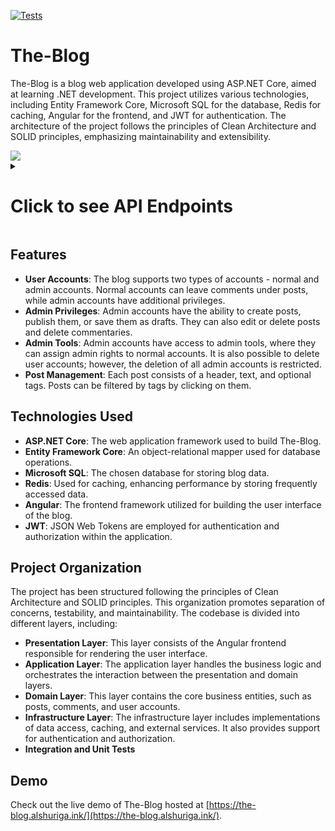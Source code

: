 [![Tests](https://github.com/alshuriga/the-blog/actions/workflows/tests.yml/badge.svg)](https://github.com/alshuriga/the-blog/actions/workflows/tests.yml) 
# The-Blog

The-Blog is a blog web application developed using ASP.NET Core, aimed at learning .NET development. This project utilizes various technologies, including Entity Framework Core, Microsoft SQL for the database, Redis for caching, Angular for the frontend, and JWT for authentication. The architecture of the project follows the principles of Clean Architecture and SOLID principles, emphasizing maintainability and extensibility.

<kbd>

  <img src="https://github.com/alshuriga/the-blog/assets/8162224/8a84a28a-51c4-4fe2-b0b1-9cf94bcd8ce5">
</kbd>

<details>
  <summary><h1>Click to see API Endpoints</h1></summary>
  <img src="https://github.com/alshuriga/the-blog/assets/8162224/20b67d0b-b9c4-48d8-a68b-bd2138377032">
</details>

## Features 

- **User Accounts**: The blog supports two types of accounts - normal and admin accounts. Normal accounts can leave comments under posts, while admin accounts have additional privileges. 
- **Admin Privileges**: Admin accounts have the ability to create posts, publish them, or save them as drafts. They can also edit or delete posts and delete commentaries.
- **Admin Tools**: Admin accounts have access to admin tools, where they can assign admin rights to normal accounts. It is also possible to delete user accounts; however, the deletion of all admin accounts is restricted.
- **Post Management**: Each post consists of a header, text, and optional tags. Posts can be filtered by tags by clicking on them. 

## Technologies Used 

- **ASP.NET Core**: The web application framework used to build The-Blog.
- **Entity Framework Core**: An object-relational mapper used for database operations.
- **Microsoft SQL**: The chosen database for storing blog data.
- **Redis**: Used for caching, enhancing performance by storing frequently accessed data.
- **Angular**: The frontend framework utilized for building the user interface of the blog.
- **JWT**: JSON Web Tokens are employed for authentication and authorization within the application.

## Project Organization

The project has been structured following the principles of Clean Architecture and SOLID principles. This organization promotes separation of concerns, testability, and maintainability. The codebase is divided into different layers, including:

- **Presentation Layer**: This layer consists of the Angular frontend responsible for rendering the user interface.
- **Application Layer**: The application layer handles the business logic and orchestrates the interaction between the presentation and domain layers.
- **Domain Layer**: This layer contains the core business entities, such as posts, comments, and user accounts.
- **Infrastructure Layer**: The infrastructure layer includes implementations of data access, caching, and external services. It also provides support for authentication and authorization.
- **Integration and Unit Tests**

## Demo

Check out the live demo of The-Blog hosted at [https://the-blog.alshuriga.ink/](https://the-blog.alshuriga.ink/).

